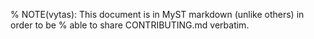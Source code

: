 % NOTE(vytas): This document is in MyST markdown (unlike others) in order to be
%   able to share CONTRIBUTING.md verbatim.

```{include} ../../CONTRIBUTING.md

```
